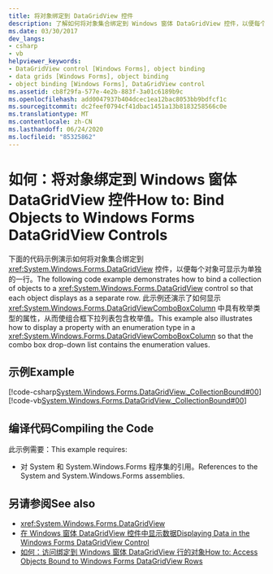 ```yaml
---
title: 将对象绑定到 DataGridView 控件
description: 了解如何将对象集合绑定到 Windows 窗体 DataGridView 控件，以便每个对象显示为单独的行。
ms.date: 03/30/2017
dev_langs:
- csharp
- vb
helpviewer_keywords:
- DataGridView control [Windows Forms], object binding
- data grids [Windows Forms], object binding
- object binding [Windows Forms], DataGridView control
ms.assetid: cb8f29fa-577e-4e2b-883f-3a01c6189b9c
ms.openlocfilehash: add0047937b404dcec1ea12bac8053bb9bdfcf1c
ms.sourcegitcommit: dc2feef0794cf41dbac1451a13b8183258566c0e
ms.translationtype: MT
ms.contentlocale: zh-CN
ms.lasthandoff: 06/24/2020
ms.locfileid: "85325862"
---
```

# <a name="how-to-bind-objects-to-windows-forms-datagridview-controls"></a><span data-ttu-id="d755a-103">如何：将对象绑定到 Windows 窗体 DataGridView 控件</span><span class="sxs-lookup"><span data-stu-id="d755a-103">How to: Bind Objects to Windows Forms DataGridView Controls</span></span>
<span data-ttu-id="d755a-104">下面的代码示例演示如何将对象集合绑定到 <xref:System.Windows.Forms.DataGridView> 控件，以便每个对象可显示为单独的一行。</span><span class="sxs-lookup"><span data-stu-id="d755a-104">The following code example demonstrates how to bind a collection of objects to a <xref:System.Windows.Forms.DataGridView> control so that each object displays as a separate row.</span></span> <span data-ttu-id="d755a-105">此示例还演示了如何显示 <xref:System.Windows.Forms.DataGridViewComboBoxColumn> 中具有枚举类型的属性，从而使组合框下拉列表包含枚举值。</span><span class="sxs-lookup"><span data-stu-id="d755a-105">This example also illustrates how to display a property with an enumeration type in a <xref:System.Windows.Forms.DataGridViewComboBoxColumn> so that the combo box drop-down list contains the enumeration values.</span></span>  
  
## <a name="example"></a><span data-ttu-id="d755a-106">示例</span><span class="sxs-lookup"><span data-stu-id="d755a-106">Example</span></span>  
 [!code-csharp[System.Windows.Forms.DataGridView._CollectionBound#00](~/samples/snippets/csharp/VS_Snippets_Winforms/System.Windows.Forms.DataGridView._CollectionBound/CS/collectionbound.cs#00)]
 [!code-vb[System.Windows.Forms.DataGridView._CollectionBound#00](~/samples/snippets/visualbasic/VS_Snippets_Winforms/System.Windows.Forms.DataGridView._CollectionBound/VB/collectionbound.vb#00)]  
  
## <a name="compiling-the-code"></a><span data-ttu-id="d755a-107">编译代码</span><span class="sxs-lookup"><span data-stu-id="d755a-107">Compiling the Code</span></span>  
 <span data-ttu-id="d755a-108">此示例需要：</span><span class="sxs-lookup"><span data-stu-id="d755a-108">This example requires:</span></span>  
  
- <span data-ttu-id="d755a-109">对 System 和 System.Windows.Forms 程序集的引用。</span><span class="sxs-lookup"><span data-stu-id="d755a-109">References to the System and System.Windows.Forms assemblies.</span></span>  
  
## <a name="see-also"></a><span data-ttu-id="d755a-110">另请参阅</span><span class="sxs-lookup"><span data-stu-id="d755a-110">See also</span></span>

- <xref:System.Windows.Forms.DataGridView>
- [<span data-ttu-id="d755a-111">在 Windows 窗体 DataGridView 控件中显示数据</span><span class="sxs-lookup"><span data-stu-id="d755a-111">Displaying Data in the Windows Forms DataGridView Control</span></span>](displaying-data-in-the-windows-forms-datagridview-control.md)
- [<span data-ttu-id="d755a-112">如何：访问绑定到 Windows 窗体 DataGridView 行的对象</span><span class="sxs-lookup"><span data-stu-id="d755a-112">How to: Access Objects Bound to Windows Forms DataGridView Rows</span></span>](how-to-access-objects-bound-to-windows-forms-datagridview-rows.md)
